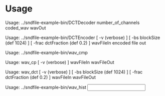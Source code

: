 # Usage
Usage: ../sndfile-example-bin/DCTDecoder number_of_channels
                        coded_wav
                        wavOut

Usage: ../sndfile-example-bin/DCTEncoder [ -v (verbose) ]
               [ -bs blockSize (def 1024) ]
               [ -frac dctFraction (def 0.2) ]
               wavFileIn
               encoded file out

Usage: ../sndfile-example-bin/wav_cmp <original file> <other file>

Usage: wav_cp [ -v (verbose) ]
              wavFileIn wavFileOut

Usage: wav_dct [ -v (verbose) ]
               [ -bs blockSize (def 1024) ]
               [ -frac dctFraction (def 0.2) ]
               wavFileIn wavFileOut

Usage: ../sndfile-example-bin/wav_hist <input file> <channel>
